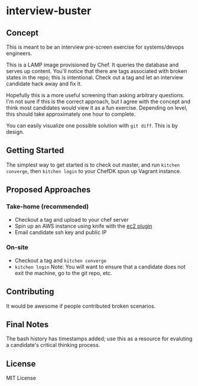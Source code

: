 # interview-buster

## Concept
This is meant to be an interview pre-screen exercise for systems/devops engineers.

This is a LAMP image provisioned by Chef.  It queries the database and serves up content.  You'll notice that there are tags associated with broken states in the repo; this is intentional.  Check out a tag and let an interview candidate hack away and fix it.  

Hopefully this is a more useful screening than asking arbitrary questions.  I'm not sure if this is the correct approach, but I agree with the concept and think most candidates would view it as a fun exercise.  Depending on level, this should take approximately one hour to complete.

You can easily visualize one possible solution with `git diff`.  This is by design.

## Getting Started
The simplest way to get started is to check out master, and run `kitchen converge`, then `kitchen login` to your ChefDK spun up Vagrant instance.

## Proposed Approaches
### Take-home (recommended)
*   Checkout a tag and upload to your chef server
*   Spin up an AWS instance using knife with the [ec2 plugin](https://github.com/chef/knife-ec2)
*   Email candidate ssh key and public IP

### On-site
*   Checkout a tag and `kitchen converge`
*   `kitchen login`
Note: You will want to ensure that a candidate does not exit the machine, go to the git repo, etc.


## Contributing
It would be awesome if people contributed broken scenarios.

## Final Notes
The bash history has timestamps added; use this as a resource for evaluting a candidate's critical thinking process.

## License
MIT License
